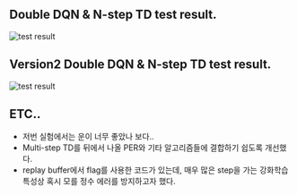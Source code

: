 
## Double DQN & N-step TD test result.

![test result](https://github.com/LeejwUniverse/RL_Rainbow/blob/master/01%20Double%20DQN%20%26%20Multi-step%20TD/image/Figure_0.png)

## Version2 Double DQN & N-step TD test result.

![test result](https://github.com/LeejwUniverse/RL_Rainbow/blob/master/01%20Double%20DQN%20%26%20Multi-step%20TD/image/Figure_1_ver2.png)

## ETC..
* 저번 실험에서는 운이 너무 좋았나 보다..
* Multi-step TD를 뒤에서 나올 PER와 기타 알고리즘들에 결합하기 쉽도록 개선했다.
* replay buffer에서 flag를 사용한 코드가 있는데, 매우 많은 step을 가는 강화학습 특성상 혹시 모를 정수 에러를 방지하고자 했다.
